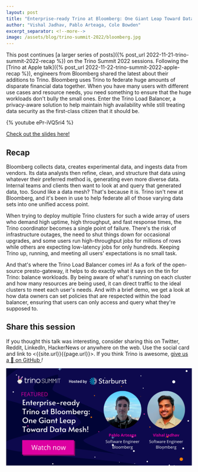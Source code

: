 ```yaml
---
layout: post
title: "Enterprise-ready Trino at Bloomberg: One Giant Leap Toward Data Mesh!"
author: "Vishal Jadhav, Pablo Arteaga, Cole Bowden"
excerpt_separator: <!--more-->
image: /assets/blog/trino-summit-2022/bloomberg.jpg
---
```


This post continues [a larger series of posts]({% post_url
2022-11-21-trino-summit-2022-recap %}) on the Trino Summit 2022 sessions.
Following the [Trino at Apple talk]({% post_url
2022-11-22-trino-summit-2022-apple-recap %}), engineers from Bloomberg shared
the latest about their additions to Trino. Bloomberg uses Trino to federate huge
amounts of disparate financial data together. When you have many users with
different use cases and resource needs, you need something to ensure that the
huge workloads don't bully the small ones. Enter the Trino Load Balancer, a
privacy-aware solution to help maintain high availability while still treating
data security as the first-class citizen that it should be.

<!--more-->

{% youtube ePr-iVQ5ri4 %}

<a class="btn btn-pink btn-md" target="_blank" href="/assets/blog/trino-summit-2022/Trino-at-Bloomberg.pdf">
  Check out the slides here!
</a>

## Recap

Bloomberg collects data, creates experimental data, and ingests data from
vendors. Its data analysts then refine, clean, and structure that data using
whatever their preferred method is, generating even more diverse data. Internal
teams and clients then want to look at and query that generated data, too. Sound
like a data mesh? That's because it is. Trino isn't new at Bloomberg, and it's
been in use to help federate all of those varying data sets into one unified
access point.

When trying to deploy multiple Trino clusters for such a wide array of users who
demand high uptime, high throughput, and fast response times, the Trino
coordinator becomes a single point of failure. There's the risk of
infrastructure outages, the need to shut things down for occasional upgrades,
and some users run high-throughput jobs for millions of rows while others are
expecting low-latency jobs for only hundreds. Keeping Trino up, running, and
meeting all users' expectations is no small task.

And that's where the Trino Load Balancer comes in! As a fork of the open-source
presto-gateway, it helps to do exactly what it says on the tin for Trino:
balance workloads. By being aware of what's running on each cluster and how many
resources are being used, it can direct traffic to the ideal clusters to meet
each user's needs. And with a brief demo, we get a look at how data owners
can set policies that are respected within the load balancer, ensuring that
users can only access and query what they're supposed to.

## Share this session

If you thought this talk was interesting, consider sharing this on
Twitter, Reddit, LinkedIn, HackerNews or anywhere on the web. Use the social
card and link to <{{site.url}}{{page.url}}>. If you think Trino is awesome,
[give us a 🌟 on GitHub <i class="fab fa-github"/>](https://github.com/trinodb/trino)!

<img src="/assets/blog/trino-summit-2022/bloomberg-social.png"/>